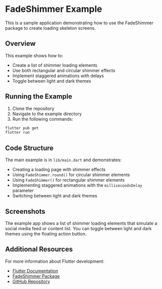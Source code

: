 # FadeShimmer Example

This is a sample application demonstrating how to use the FadeShimmer package to create loading skeleton screens.

## Overview

This example shows how to:

- Create a list of shimmer loading elements
- Use both rectangular and circular shimmer effects
- Implement staggered animations with delays
- Toggle between light and dark themes

## Running the Example

1. Clone the repository
2. Navigate to the example directory
3. Run the following commands:

```bash
flutter pub get
flutter run
```

## Code Structure

The main example is in `lib/main.dart` and demonstrates:

- Creating a loading page with shimmer effects
- Using `FadeShimmer.round()` for circular shimmer elements
- Using `FadeShimmer()` for rectangular shimmer elements
- Implementing staggered animations with the `millisecondsDelay` parameter
- Switching between light and dark themes

## Screenshots

The example app shows a list of shimmer loading elements that simulate a social media feed or content list. You can toggle between light and dark themes using the floating action button.

## Additional Resources

For more information about Flutter development:

- [Flutter Documentation](https://flutter.dev/docs)
- [FadeShimmer Package](https://pub.dev/packages/fade_shimmer)
- [GitHub Repository](https://github.com/quango2304/fade_shimmer)
